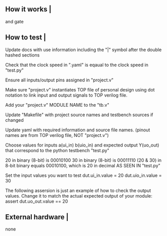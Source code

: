 <!---

This file is used to generate your project datasheet. Please fill in the information below and delete any unused
sections.

You can also include images in this folder and reference them in the markdown. Each image must be less than
512 kb in size, and the combined size of all images must be less than 1 MB.
-->

## How it works |

and gate


## How to test |

Update docs with use information including the "|" symbol after the double hashed sections

Check that the clock speed in ".yaml" is eqaual to the clock speed in "test.py"

Ensure all inputs/output pins assigned in "project.v"

Make sure "project.v" instantiates TOP file of personal design using dot notation to link input and output signals to TOP verilog file.

Add your "project.v" MODULE NAME to the "tb.v"

Update "Makefile" with project source names and testbench sources if changed

Update yaml with required information and source file names. (pinout names are from TOP verilog file, NOT "project.v")

Choose values for inputs a(ui_in) b(uio_in) and expected output Y(uo_out) that correspond to the python testbench "test.py"

20 in binary (8-bit) is 00010100
30 in binary (8-bit) is 00011110
(20 & 30) in 8-bit binary equals 00010100, which is 20 in decimal
AS SEEN IN "test.py"

Set the input values you want to test
dut.ui_in.value = 20
dut.uio_in.value = 30

The following assersion is just an example of how to check the output values.
Change it to match the actual expected output of your module:
assert dut.uo_out.value == 20


## External hardware |

none
